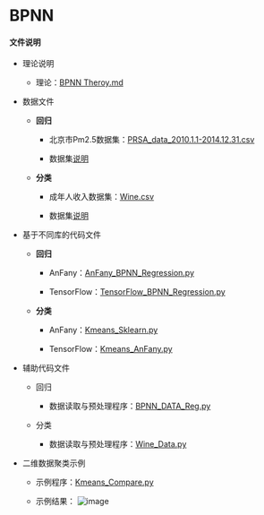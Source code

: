 # BPNN
 
#### 文件说明
 
 + 理论说明 
 
     + 理论：[BPNN Theroy.md](https://github.com/Anfany/Machine-Learning-for-Beginner-by-Python3/blob/master/BPNN/BPNN%20Theory.md)
 
 + 数据文件
 
     + **回归**
    
         - 北京市Pm2.5数据集：[PRSA_data_2010.1.1-2014.12.31.csv](https://github.com/Anfany/Machine-Learning-for-Beginner-by-Python3/blob/master/BPNN/PRSA_data_2010.1.1-2014.12.31.csv)
     
         - 数据集[说明](http://archive.ics.uci.edu/ml/datasets/Beijing+PM2.5+Data#)
     
     + **分类**
     
        - 成年人收入数据集：[Wine.csv](https://github.com/Anfany/Machine-Learning-for-Beginner-by-Python3/blob/master/Kmeans%20Cluster/Wine.csv)
     
       - 数据集[说明](http://archive.ics.uci.edu/ml/machine-learning-databases/wine/wine.names)    
     
 
+ 基于不同库的代码文件

    + **回归**
 
       - AnFany：[AnFany_BPNN_Regression.py](https://github.com/Anfany/Machine-Learning-for-Beginner-by-Python3/blob/master/Kmeans%20Cluster/Kmeans_Sklearn.py)
 
 
       - TensorFlow：[TensorFlow_BPNN_Regression.py](https://github.com/Anfany/Machine-Learning-for-Beginner-by-Python3/blob/master/Kmeans%20Cluster/Kmeans_AnFany.py)
       
    + **分类**
    
     
       - AnFany：[Kmeans_Sklearn.py](https://github.com/Anfany/Machine-Learning-for-Beginner-by-Python3/blob/master/Kmeans%20Cluster/Kmeans_Sklearn.py)
 
 
       - TensorFlow：[Kmeans_AnFany.py](https://github.com/Anfany/Machine-Learning-for-Beginner-by-Python3/blob/master/Kmeans%20Cluster/Kmeans_AnFany.py)
    
    

 
 + 辅助代码文件
 
 
     + 回归
 
         - 数据读取与预处理程序：[BPNN_DATA_Reg.py](https://github.com/Anfany/Machine-Learning-for-Beginner-by-Python3/blob/master/Kmeans%20Cluster/Wine_Data.py)
     
     
     + 分类
 
          - 数据读取与预处理程序：[Wine_Data.py](https://github.com/Anfany/Machine-Learning-for-Beginner-by-Python3/blob/master/Kmeans%20Cluster/Wine_Data.py)
 
 
 + 二维数据聚类示例

     + 示例程序：[Kmeans_Compare.py](https://github.com/Anfany/Machine-Learning-for-Beginner-by-Python3/blob/master/Kmeans%20Cluster/Kmeans_Compare.py)
 
     + 示例结果：
     ![image](https://github.com/Anfany/Machine-Learning-for-Beginner-by-Python3/blob/master/Kmeans%20Cluster/Kmeans.png)
     
  
